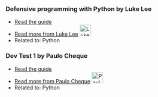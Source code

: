 ### Defensive programming with Python by Luke Lee
- [Read the guide](http://guides-dev.herokuapp.com/python/defensive-programming-with-python?status=draft)
- [Read more from Luke Lee](http://guides-dev.herokuapp.com/author/durden) <img src="https://avatars.githubusercontent.com/u/58063?v=3" width="30" height="30" alt="Luke Lee" />
- Related to: Python

### Dev Test 1 by Paulo Cheque
- [Read the guide](http://guides-dev.herokuapp.com/python/dev-test-1?status=draft)
- [Read more from Paulo Cheque](http://guides-dev.herokuapp.com/author/paulocheque) <img src="https://avatars.githubusercontent.com/u/94350?v=3" width="30" height="30" alt="Paulo Cheque" />
- Related to: Python